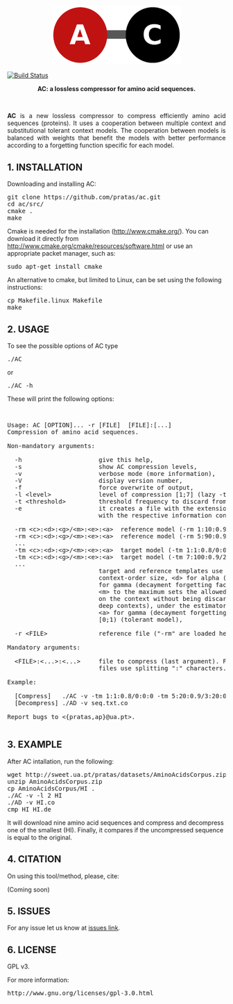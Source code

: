 <p align="center"><img src="imgs/logo.png"
alt="AC" width="298" border="0" /></p>

[![Build Status](https://travis-ci.org/pratas/ac.svg?branch=master)](https://travis-ci.org/pratas/ac)

<p align="center"><b>AC: a lossless compressor for amino acid sequences.</b></p></br>
<p align="justify">
<b>AC</b> is a new lossless compressor to compress efficiently amino acid sequences (proteins). It uses a cooperation between multiple context and substitutional tolerant context models. The cooperation between models is balanced with weights that benefit the models with better performance according to a forgetting function specific for each model.

## 1. INSTALLATION ##

Downloading and installing AC:
<pre>
git clone https://github.com/pratas/ac.git
cd ac/src/
cmake .
make
</pre>

Cmake is needed for the installation (http://www.cmake.org/). You can download it directly from http://www.cmake.org/cmake/resources/software.html or use an appropriate packet manager, such as:
<pre>
sudo apt-get install cmake
</pre>
An alternative to cmake, but limited to Linux, can be set using the following instructions:
<pre>
cp Makefile.linux Makefile
make
</pre>

## 2. USAGE ##

To see the possible options of AC type
<pre>
./AC
</pre>
or
<pre>
./AC -h
</pre>
These will print the following options:
<pre>
<p>
Usage: AC [OPTION]... -r [FILE]  [FILE]:[...]                          
Compression of amino acid sequences.                                   
                                                                       
Non-mandatory arguments:                                               
                                                                       
  -h                     give this help,                               
  -s                     show AC compression levels,                   
  -v                     verbose mode (more information),              
  -V                     display version number,                       
  -f                     force overwrite of output,                    
  -l &#60level&#62             level of compression [1;7] (lazy -tm setup),  
  -t &#60threshold&#62         threshold frequency to discard from alphabet,
  -e                     it creates a file with the extension ".iae" 
                         with the respective information content.      
                                                                       
  -rm &#60c&#62:&#60d&#62:&#60g&#62/&#60m&#62:&#60e&#62:&#60a&#62  reference model (-rm 1:10:0.9/0:0:0),   
  -rm &#60c&#62:&#60d&#62:&#60g&#62/&#60m&#62:&#60e&#62:&#60a&#62  reference model (-rm 5:90:0.9/1:50:0.8),
  ...                                                                  
  -tm &#60c&#62:&#60d&#62:&#60g&#62/&#60m&#62:&#60e&#62:&#60a&#62  target model (-tm 1:1:0.8/0:0:0),       
  -tm &#60c&#62:&#60d&#62:&#60g&#62/&#60m&#62:&#60e&#62:&#60a&#62  target model (-tm 7:100:0.9/2:10:0.85),  
  ...                                                                  
                         target and reference templates use &#60c&#62 for    
                         context-order size, &#60d&#62 for alpha (1/&#60d&#62), &#60g&#62
                         for gamma (decayment forgetting factor) [0;1),
                         &#60m&#62 to the maximum sets the allowed mutations,
                         on the context without being discarded (for   
                         deep contexts), under the estimator &#60e&#62, using
                         &#60a&#62 for gamma (decayment forgetting factor)   
                         [0;1) (tolerant model),                       
                                                                       
  -r &#60FILE&#62              reference file ("-rm" are loaded here),     
                                                                       
Mandatory arguments:                                                   
                                                                       
  &#60FILE&#62:&#60...&#62:&#60...&#62     file to compress (last argument). For more    
                         files use splitting ":" characters.         
                                                                       
Example:                                                               
                                                                       
  [Compress]   ./AC -v -tm 1:1:0.8/0:0:0 -tm 5:20:0.9/3:20:0.9 seq.txt 
  [Decompress] ./AD -v seq.txt.co      

Report bugs to &#60{pratas,ap}@ua.pt&#62.                            
</pre>

## 3. EXAMPLE ##

After AC intallation, run the following:
<pre>
wget http://sweet.ua.pt/pratas/datasets/AminoAcidsCorpus.zip
unzip AminoAcidsCorpus.zip
cp AminoAcidsCorpus/HI .
./AC -v -l 2 HI
./AD -v HI.co
cmp HI HI.de
</pre>
It will download nine amino acid sequences and compress and decompress one of the smallest (HI). Finally, it compares if the uncompressed sequence is equal to the original.

## 4. CITATION ##

On using this tool/method, please, cite:

(Coming soon)

## 5. ISSUES ##

For any issue let us know at [issues link](https://github.com/pratas/ac/issues).

## 6. LICENSE ##

GPL v3.

For more information:
<pre>http://www.gnu.org/licenses/gpl-3.0.html</pre>

